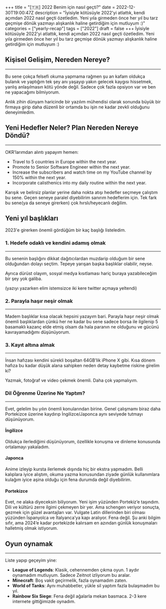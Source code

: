 +++
title = "[🇹🇷] 2022 Benim için nasıl geçti?"
date = 2022-12-30T19:00:47Z
description = "İyisiyle kötüsüyle 2022'yi atlattık, kendi açımdan 2022 nasıl geçti özetledim. Yeni yıla girmeden önce her yıl bu tarz geçmişe dönük yazmayı alışkanlık haline getirdiğim için mutluyum :)"
categories = ["yearly-recap"]
tags = ["2022"]
draft = false
+++
İyisiyle kötüsüyle 2022'yi atlattık, kendi açımdan 2022 nasıl geçti özetledim.
Yeni yıla girmeden önce her yıl bu tarz geçmişe dönük yazmayı alışkanlık haline getirdiğim için mutluyum :)

<!--more-->

## Kişisel Gelişim, Nereden Nereye?

---

Bu sene çokça felsefi okuma yapmama rağmen şu an kafam oldukça bulanık ve yaptığım tek şey anı yaşayıp yakın gelecek kaygısı hissetmek, yanlış anlaşılmasın kötü yönde değil. Sadece çok fazla opsiyon var ve ben ne yapacağımı bilmiyorum.

Anlık zihin dünyam haricinde bir yazılım mühendisi olarak sonunda büyük bir firmaya girip daha düzenli bir ortamda bu işin ne kadar zevkli olduğunu deneyimledim.

## Yeni Hedefler Neler? Plan Nereden Nereye Döndü?

---

OKR’larımdan alıntı yapayım hemen:

- Travel to 5 countries in Europe within the next year.
- Promote to Senior Software Engineer within the next year.
- Increase the subscribers and watch time on my YouTube channel by 150% within the next year.
- Incorporate calisthenics into my daily routine within the next year.

Karışık ve belirsiz planlar yerine daha nokta atışı hedefler seçmeye çalıştım bu sene. Geçen seneye paralel diyebilirim sanırım hedeflerim için. Tek fark bu sene(ya da seneye girerken) çok hırslı/heyecanlı değilim.

## Yeni yıl başlıkları
2023'e girerken önemli gördüğüm bir kaç başlığı listeledim.

### 1. Hedefe odaklı ve kendini adamış olmak

---

Bu senenin başlığını dikkat dağıtıcılardan muzdarip olduğum bir sene olduğundan dolayı seçtim. Tepeye yarışan başka başlıklar olabilir, neyse.

Ayrıca dürüst olayım, sosyal medya kısıtlaması hariç buraya yazabileceğim bir şey yok galiba.

(yazıyı yazarken elim istemsizce iki kere twitter açmaya yeltendi)

### 2. Parayla haşır neşir olmak

---

Madem başlıklar kısa olacak hepsini yazayım bari. Parayla haşır neşir olmak önemli başlıklardan çünkü her ne kadar bu sene sadece borsa ile ilgilenip 5 basamaklı kazanç elde etmiş olsam da hala paranın ne olduğunu ve gücünü kavrayamadığımı düşünüyorum.

### 3. Kayıt altına almak

---

İnsan hafızası kendini sürekli boşaltan 64GB’lik iPhone X gibi. Kısa dönem hafıza bu kadar düşük alana sahipken neden detay kaybetme riskine girelim ki? 

Yazmak, fotoğraf ve video çekmek önemli. Daha çok yapmalıyım.

### Dil Öğrenme Üzerine Ne Yaptım?

---

Evet, gelelim bu yılın önemli konularından birine. Genel çalışmamı biraz daha Portekizce üzerine kaydırıp İngilizce/Japonca aynı seviyede tutmayı düşünüyorum.

#### İngilizce

Oldukça ilerlediğimi düşünüyorum, özellikle konuşma ve dinleme konusunda ortalamayı yakaladım.

#### Japonca

Anime izleyip kursta ilerlemek dışında hiç bir ekstra yapmadım. Belli kalıplara iyice alıştım, okuma yazma konusundan ziyade günlük kullanımlara kulağım iyice aşina olduğu için fena durumda değil diyebilirim.

#### Portekizce

Evet, ne alaka diyeceksin biliyorum. Yeni işim yüzünden Portekiz’e taşındım. Dili ve kültürü zerre ilgimi çekmeyen bir yer. Ama schengen veriyor sonuçta, gezmek için güzel avantajları var. Vulgate Latin dillerinden biri olması yüzünden İspanyolca ve İtalyanca’ya kapı aralıyor. Fena değil. Şu anki bilgim sıfır, ama 2024’e kadar portekizde kalırsam en azından günlük konuşmaları halletmiş olmak istiyorum.

## Oyun oynamak

---

Liste yapıp geçeyim yine:

- **League of Legends**: Klasik, cehennemden çıkma oyun. 1 aydır oynamadım mutluyum. Sadece Zeitnot izliyorum bu aralar.
- **Minecraft**: Boş vakit geçirmelik, fazla oynamadım zaten.
- **World of Tanks**: Aynı muhabbetler, yükle sil yaptım fazla bulaşmadım bu yıl.
- **Rainbow Six Siege**: Fena değil ağalarla mekan basmaca. 2-3 kere internete gittiğimizde oynadım.
